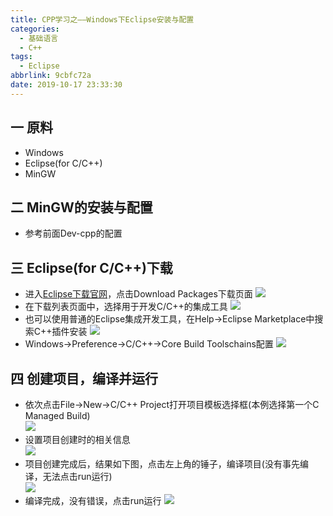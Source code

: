 ```yaml
---
title: CPP学习之——Windows下Eclipse安装与配置
categories:
  - 基础语言
  - C++
tags:
  - Eclipse
abbrlink: 9cbfc72a
date: 2019-10-17 23:33:30
---
```

## 一 原料
* Windows
* Eclipse(for C/C++)
* MinGW

<!--more-->

## 二 MinGW的安装与配置
* 参考前面Dev-cpp的配置


## 三 Eclipse(for C/C++)下载
* 进入[Eclipse下载官网][1]，点击Download Packages下载页面
![][2]
* 在下载列表页面中，选择用于开发C/C++的集成工具
![][3]
* 也可以使用普通的Eclipse集成开发工具，在Help->Eclipse Marketplace中搜索C++插件安装
![][4]
* Windows->Preference->C/C++->Core Build Toolschains配置
![][5]

## 四 创建项目，编译并运行
* 依次点击File->New->C/C++ Project打开项目模板选择框(本例选择第一个C Managed Build)  
![][6]
* 设置项目创建时的相关信息  
![][7]
* 项目创建完成后，结果如下图，点击左上角的锤子，编译项目(没有事先编译，无法点击run运行)  
![][8]
* 编译完成，没有错误，点击run运行
![][9]




[1]: https://www.eclipse.org/downloads/
[2]:https://cdn.jsdelivr.net/gh/pgzxc/CDN/blog-image/cpp-eclipse-download-packages.png
[3]:https://cdn.jsdelivr.net/gh/pgzxc/CDN/blog-image/cpp-eclipse-c-download-select.png
[4]:https://cdn.jsdelivr.net/gh/pgzxc/CDN/blog-image/cpp-eclipse-marketplace-c-install.png
[5]:https://cdn.jsdelivr.net/gh/pgzxc/CDN/blog-image/cpp-eclipse-cpp-build-tools-config.png
[6]:https://cdn.jsdelivr.net/gh/pgzxc/CDN/blog-image/cpp-eclipse-new-project.png
[7]:https://cdn.jsdelivr.net/gh/pgzxc/CDN/blog-image/cpp-eclipse-c-select.png
[8]:https://cdn.jsdelivr.net/gh/pgzxc/CDN/blog-image/cpp-eclipse-create-preview.png
[9]:https://cdn.jsdelivr.net/gh/pgzxc/CDN/blog-image/cpp-eclipse-c-run.png
